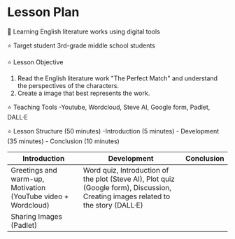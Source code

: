 # Lesson Plan
📕 Learning English literature works using digital tools

⭐ Target student
3rd-grade middle school students

⭐ Lesson Objective
1. Read the English literature work "The Perfect Match" and understand the perspectives of the characters.
2. Create a image that best represents the work.

⭐ Teaching Tools
-Youtube, Wordcloud, Steve AI, Google form, Padlet, DALL·E

⭐ Lesson Structure (50 minutes)
-Introduction (5 minutes) - Development (35 minutes) - Conclusion (10 minutes)

| Introduction | Development | Conclusion |
| ------------ | ----------- | ---------- |
| Greetings and warm-up, Motivation (YouTube video + Wordcloud) | Word quiz, Introduction of the plot (Steve AI), Plot quiz (Google form), Discussion, Creating images related to the story (DALL·E) | 
Sharing Images (Padlet) |
